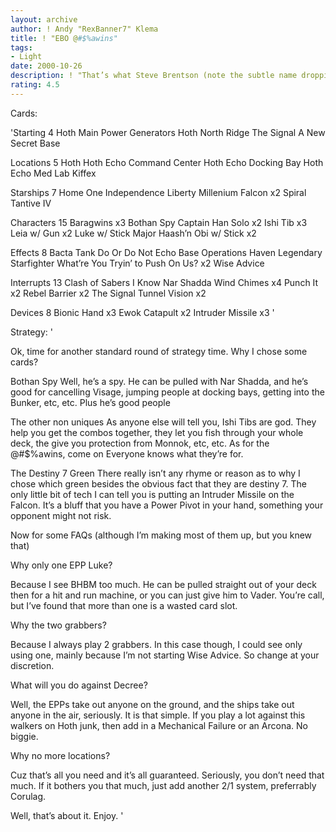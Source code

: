 ```yaml
---
layout: archive
author: ! Andy "RexBanner7" Klema
title: ! "EBO @#$%awins"
tags:
- Light
date: 2000-10-26
description: ! "That’s what Steve Brentson (note the subtle name dropping) called it, so that’s what I’m calling it. (Whiter Shadow my ass)"
rating: 4.5
---
```

Cards: 

'Starting 4
Hoth Main Power Generators
Hoth North Ridge
The Signal
A New Secret Base

Locations 5
Hoth
Hoth Echo Command Center
Hoth Echo Docking Bay
Hoth Echo Med Lab
Kiffex

Starships 7
Home One
Independence
Liberty
Millenium Falcon x2
Spiral
Tantive IV

Characters 15
Baragwins x3
Bothan Spy
Captain Han Solo x2
Ishi Tib x3
Leia w/ Gun x2
Luke w/ Stick
Major Haash’n
Obi w/ Stick x2

Effects 8
Bacta Tank
Do Or Do Not
Echo Base Operations
Haven
Legendary Starfighter
What’re You Tryin’ to Push On Us? x2
Wise Advice

Interrupts 13
Clash of Sabers
I Know
Nar Shadda Wind Chimes x4
Punch It x2
Rebel Barrier x2
The Signal
Tunnel Vision x2

Devices 8
Bionic Hand x3
Ewok Catapult x2
Intruder Missile x3 '

Strategy: '

Ok, time for another standard round of strategy time. Why I chose some cards?

Bothan Spy Well, he’s a spy. He can be pulled with Nar Shadda, and he’s good for cancelling Visage, jumping people at docking bays, getting into the Bunker, etc, etc. Plus he’s good people

The other non uniques As anyone else will tell you, Ishi Tibs are god. They help you get the combos together, they let you fish through your whole deck, the give you protection from Monnok, etc, etc. As for the @#$%awins, come on Everyone knows what they’re for.

The Destiny 7 Green There really isn’t any rhyme or reason as to why I chose which green besides the obvious fact that they are destiny 7. The only little bit of tech I can tell you is putting an Intruder Missile on the Falcon. It’s a bluff that you have a Power Pivot in your hand, something your opponent might not risk.

Now for some FAQs (although I’m making most of them up, but you knew that)

Why only one EPP Luke?

Because I see BHBM too much. He can be pulled straight out of your deck then for a hit and run machine, or you can just give him to Vader. You’re call, but I’ve found that more than one is a wasted card slot.

Why the two grabbers?

Because I always play 2 grabbers. In this case though, I could see only using one, mainly because I’m not starting Wise Advice. So change at your discretion.

What will you do against Decree?

Well, the EPPs take out anyone on the ground, and the ships take out anyone in the air, seriously. It is that simple. If you play a lot against this walkers on Hoth junk, then add in a Mechanical Failure or an Arcona. No biggie.

Why no more locations?

Cuz that’s all you need and it’s all guaranteed. Seriously, you don’t need that much. If it bothers you that much, just add another 2/1 system, preferrably Corulag.

Well, that’s about it. Enjoy. '